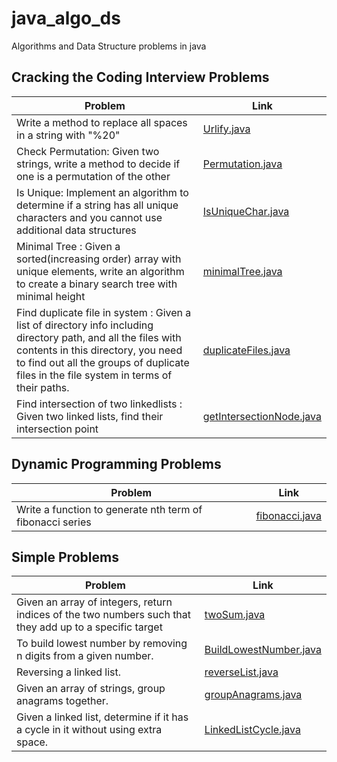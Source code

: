 # java_algo_ds
Algorithms and Data Structure problems in java

## Cracking the Coding Interview Problems
| Problem| Link |
| -------------------| -----|
|Write a method to replace all spaces in a string with "%20" | [Urlify.java](crackingthecode/Urlify.java) | 
|Check Permutation: Given two strings, write a method to decide if one is a permutation of the other | [Permutation.java](crackingthecode/Permutation.java) | 
|Is Unique: Implement an algorithm to determine if a string has all unique characters and you cannot use additional data structures | [IsUniqueChar.java](crackingthecode/IsUniqueChar.java) | 
| Minimal Tree : Given a sorted(increasing order) array with unique elements, write an algorithm to create a binary search tree with minimal height | [minimalTree.java](crackingthecode/minimalTree.java) |
| Find duplicate file in system  : Given a list of directory info including directory path, and all the files with contents in this directory, you need to find out all the groups of duplicate files in the file system in terms of their paths. | [duplicateFiles.java](crackingthecode/duplicateFiles.java) |
| Find intersection of two linkedlists  : Given two linked lists, find their intersection point | [getIntersectionNode.java](crackingthecode/getIntersectionNode.java) |


## Dynamic Programming Problems
| Problem| Link |
| -------------------| -----|
|Write a function to generate nth term of fibonacci series| [fibonacci.java](dynamicProgramming/Fibonacci.java) | 



## Simple Problems
| Problem| Link |
| -------------------| -----|
|Given an array of integers, return indices of the two numbers such that they add up to a specific target| [twoSum.java](simpleProblems/twoSum.java) | 
|To build lowest number by removing n digits from a given number.| [BuildLowestNumber.java](simpleProblems/BuildLowestNumber.java) | 
|Reversing a linked list.| [reverseList.java](simpleProblems/reverseList.java) | 
|Given an array of strings, group anagrams together.| [groupAnagrams.java](simpleProblems/groupAnagrams.java) | 
|Given a linked list, determine if it has a cycle in it without using extra space.| [LinkedListCycle.java](simpleProblems/LinkedListCycle.java) | 

